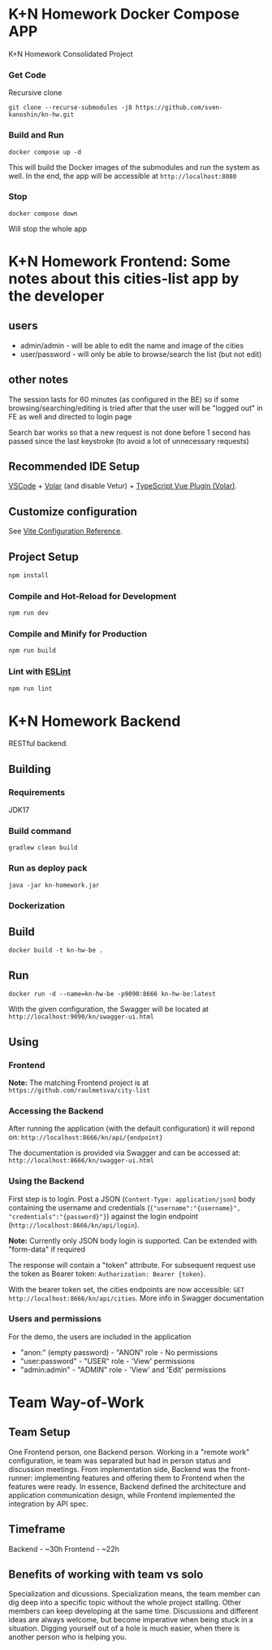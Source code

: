 # K+N Homework Docker Compose APP
K+N Homework Consolidated Project

### Get Code

Recursive clone

`git clone --recurse-submodules -j8 https://github.com/sven-kanoshin/kn-hw.git`

### Build and Run

`docker compose up -d`

This will build the Docker images of the submodules and run the system as well.
In the end, the app will be accessible at `http://localhost:8080`

### Stop 

`docker compose down`

Will stop the whole app

# K+N Homework Frontend: Some notes about this cities-list app by the developer

## users

 - admin/admin - will be able to edit the name and image of the cities
 - user/password - will only be able to browse/search the list (but not edit)

## other notes

The session lasts for 60 minutes (as configured in the BE) so if some browsing/searching/editing is tried after that the user will be "logged out" in FE as well and directed to login page

Search bar works so that a new request is not done before 1 second has passed since the last keystroke (to avoid a lot of unnecessary requests)

## Recommended IDE Setup

[VSCode](https://code.visualstudio.com/) + [Volar](https://marketplace.visualstudio.com/items?itemName=Vue.volar) (and disable Vetur) + [TypeScript Vue Plugin (Volar)](https://marketplace.visualstudio.com/items?itemName=Vue.vscode-typescript-vue-plugin).

## Customize configuration

See [Vite Configuration Reference](https://vitejs.dev/config/).

## Project Setup

```sh
npm install
```

### Compile and Hot-Reload for Development

```sh
npm run dev
```

### Compile and Minify for Production

```sh
npm run build
```

### Lint with [ESLint](https://eslint.org/)

```sh
npm run lint
```

# K+N Homework Backend

RESTful backend.

## Building

### Requirements
JDK17

### Build command

`gradlew clean build`

### Run as deploy pack
`java -jar kn-homework.jar`

### Dockerization
## Build
`docker build -t kn-hw-be .`

## Run
`docker run -d --name=kn-hw-be -p9090:8666 kn-hw-be:latest`

With the given configuration, the Swagger will be located at `http://localhost:9090/kn/swagger-ui.html`

## Using

### Frontend
**Note:** The matching Frontend project is at `https://github.com/raulmetsva/city-list`

### Accessing the Backend

After running the application (with the default configuration) it will repond on: `http://localhost:8666/kn/api/{endpoint}`

The documentation is provided via Swagger and can be accessed at: `http://localhost:8666/kn/swagger-ui.html`

### Using the Backend

First step is to login. Post a JSON (`Content-Type: application/json`) body containing the username and credentials (`{"username":"{username}", "credentials":"{password}"}`) against the login endpoint (`http://localhost:8666/kn/api/login`).
 
**Note:** Currently only JSON body login is supported. Can be extended with "form-data" if required

The response will contain a "token" attribute. For subsequent request use the token as Bearer token: `Authorization: Bearer {token}`. 

With the bearer token set, the cities endpoints are now accessible: `GET http://localhost:8666/kn/api/cities`. More info in Swagger documentation

### Users and permissions
For the demo, the users are included in the application

 - "anon:" (empty password) - "ANON" role -  No permissions
 - "user:password" - "USER" role - 'View' permissions
 - "admin:admin" - "ADMIN" role - 'View' and 'Edit' permissions
 
# Team Way-of-Work
## Team Setup
One Frontend person, one Backend person. Working in a "remote work" configuration, ie team was separated but had in person status and discussion meetings. From implementation side, Backend was the front-runner: implementing features and offering them to Frontend when the features were ready. In essence, Backend defined the architecture and application communication design, while Frontend implemented the integration by API spec.
## Timeframe 
Backend - ~30h
Frontend - ~22h 
## Benefits of working with team vs solo
Specialization and dicussions. 
Specialization means, the team member can dig deep into a specific topic without the whole project stalling. Other members can keep developing at the same time. Discussions and different ideas are always welcome, but become imperative when being stuck in a situation. Digging yourself out of a hole is much easier, when there is another person who is helping you.
 
